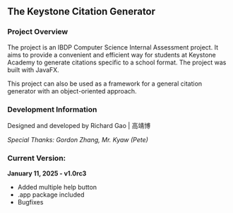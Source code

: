 ## The Keystone Citation Generator
### Project Overview
The project is an IBDP Computer Science Internal Assessment project. It aims to provide a convenient and efficient way for students at Keystone Academy to generate citations specific to a school format. The project was built with JavaFX.

This project can also be used as a framework for a general citation generator with an object-oriented approach.
### Development Information
Designed and developed by Richard Gao | 高靖博

_Special Thanks: Gordon Zhang, Mr. Kyaw (Pete)_

### Current Version:
**January 11, 2025 - v1.0rc3**
- Added multiple help button
- .app package included
- Bugfixes